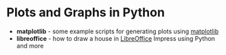 Plots and Graphs in Python
==========================

* **matplotlib** - some example scripts for generating plots using [matplotlib](http://matplotlib.org/)
* **libreoffice** - how to draw a house in [LibreOffice](http://www.libreoffice.org/) Impress using Python and more
